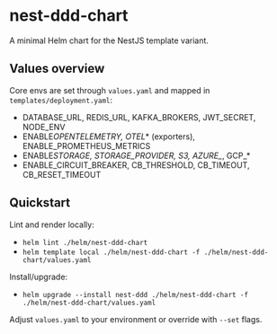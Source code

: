 # nest-ddd-chart

A minimal Helm chart for the NestJS template variant.

## Values overview

Core envs are set through `values.yaml` and mapped in `templates/deployment.yaml`:

- DATABASE_URL, REDIS_URL, KAFKA_BROKERS, JWT_SECRET, NODE_ENV
- ENABLE*OPENTELEMETRY, OTEL*\* (exporters), ENABLE_PROMETHEUS_METRICS
- ENABLE*STORAGE, STORAGE_PROVIDER, S3*_, AZURE\__, GCP\_\*
- ENABLE_CIRCUIT_BREAKER, CB_THRESHOLD, CB_TIMEOUT, CB_RESET_TIMEOUT

## Quickstart

Lint and render locally:

- `helm lint ./helm/nest-ddd-chart`
- `helm template local ./helm/nest-ddd-chart -f ./helm/nest-ddd-chart/values.yaml`

Install/upgrade:

- `helm upgrade --install nest-ddd ./helm/nest-ddd-chart -f ./helm/nest-ddd-chart/values.yaml`

Adjust `values.yaml` to your environment or override with `--set` flags.

